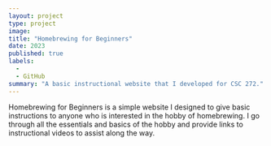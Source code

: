 ```yaml
---
layout: project
type: project
image: 
title: "Homebrewing for Beginners"
date: 2023
published: true
labels:
  - 
  - GitHub
summary: "A basic instructional website that I developed for CSC 272."
---
```



Homebrewing for Beginners is a simple website I designed to give basic instructions to anyone who is interested in the hobby of homebrewing. I go through all the essentials and basics of the hobby and provide links to instructional videos to assist along the way.

